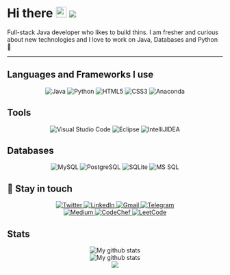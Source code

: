 # Hi there   <img src="https://raw.githubusercontent.com/iampavangandhi/iampavangandhi/master/gifs/Hi.gif" width="25px"> <img src="https://komarev.com/ghpvc/?username=faisal337"></h2>

Full-stack Java developer who likes to build thins. I am fresher and curious about new technologies and I love to work on Java, Databases and Python :rocket:

---

## Languages and Frameworks I use
<div align="center">
   <img alt="Java" src="https://img.shields.io/badge/Java-ED8B00?style=for-the-badge&logo=java&logoColor=white"/>
   <img alt="Python" src="https://img.shields.io/badge/python-%2314354C.svg?style=for-the-badge&logo=python&logoColor=white"/>
   <img alt="HTML5" src="https://img.shields.io/badge/HTML5-E34F26?style=for-the-badge&logo=html5&logoColor=white"/>
   <img alt="CSS3" src="https://img.shields.io/badge/CSS3-1572B6?style=for-the-badge&logo=css3&logoColor=white"/>
   <img alt="Anaconda" src="https://img.shields.io/badge/Anaconda-%2344A833.svg?style=for-the-badge&logo=anaconda&logoColor=white" />
</div>

## Tools
<div align="center">
  <img alt="Visual Studio Code" src="https://img.shields.io/badge/Visual_Studio_Code-0078D4?style=for-the-badge&logo=visual%20studio%20code&logoColor=white"/>
  <img alt="Eclipse" src="https://img.shields.io/badge/Eclipse-2C2255?style=for-the-badge&logo=eclipse&logoColor=white"/>
  <img alt="IntelliJIDEA" src="https://img.shields.io/badge/IntelliJIDEA-000000.svg?style=for-the-badge&logo=intellij-idea&logoColor=white" />
</div>

## Databases
<div align="center">
  <img alt ="MySQL" src="https://img.shields.io/badge/MySQL-00000F?style=for-the-badge&logo=mysql&logoColor=white" />
  <img alt ="PostgreSQL" src="https://img.shields.io/badge/PostgreSQL-316192?style=for-the-badge&logo=postgresql&logoColor=white" />
  <img alt="SQLite" src="https://img.shields.io/badge/SQLite-07405E?style=for-the-badge&logo=sqlite&logoColor=white" />
  <img alt="MS SQL" src="https://img.shields.io/badge/Microsoft%20SQL%20Sever-CC2927?style=for-the-badge&logo=microsoft%20sql%20server&logoColor=white" />
</div>

## :link:	Stay in touch

<div align="center">
  <a href="https://twitter.com/faisal337" target="_blank">
    <img alt="Twitter" src="https://img.shields.io/badge/faisal337-%231DA1F2.svg?style=for-the-badge&logo=Twitter&logoColor=white"/>
  </a>
  <a href="https://www.linkedin.com/in/mohammed-faisal-598b46115/" target="_blank">
    <img alt="LinkedIn" src="https://img.shields.io/badge/linkedin-%230077B5.svg?style=for-the-badge&logo=linkedin&logoColor=white"/>
  </a>
  <a href="mailto:mohammed.faisal337@gmail.com" target="_blank">
  <img alt="Gmail" src="https://img.shields.io/badge/Mail-D14836?style=for-the-badge&logo=gmail&logoColor=white" />
  </a>
    <a href="http://t.me/faisal337" target="_blank">
  <img alt="Telegram" src="https://img.shields.io/badge/Telegram-2CA5E0?style=for-the-badge&logo=telegram&logoColor=white" />
  </a>
  </div>
  <div align="center">
  <a href="https://medium.com/@mohammedfaisal337" target="_blank">
  <img alt="Medium" src ="https://img.shields.io/badge/Medium-12100E?style=for-the-badge&logo=medium&logoColor=white" />
  </a>
    <a href="https://www.codechef.com/users/faiaal337" target="_blank">
    <img alt="CodeChef" src="https://img.shields.io/badge/CodeChef-%23964B00.svg?style=for-the-badge&logo=CodeChef&logoColor=white" />
  </a>
      <a href="https://leetcode.com/faisal337/" target="_blank">
    <img alt = "LeetCode" src="https://img.shields.io/badge/LeetCode-000000?style=for-the-badge&logo=LeetCode&logoColor=#d16c06"/>
      </a>
</div>

## Stats

<div align="center">

<img align="center" src="https://github-readme-streak-stats.herokuapp.com?user=faisal337&theme=black-ice&hide_border=true&date_format=M%20j%5B%2C%20Y%5D" alt="My github stats" />
      </div>
<div align="center">

<img align="center" src="https://github-readme-stats.vercel.app/api?username=faisal337&show_icons=true&include_all_commits=true&theme=dark&hide_border=true" alt="My github stats" /> 
      </div>
<div align="center">

<img align="center" src="https://github-readme-stats.vercel.app/api/top-langs/?username=faisal337&layout=compact&theme=dark&hide_border=true" />
   </div>
